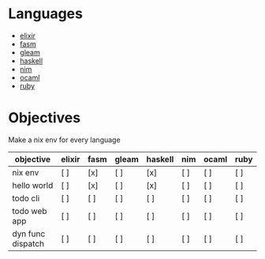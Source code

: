 # Languages
* [elixir](https://elixir-lang.org)
* [fasm](https://flatassembler.net)
* [gleam](https://gleam.run)
* [haskell](https://haskell.org)
* [nim](https://nim-lang.org)
* [ocaml](https://ocaml.org)
* [ruby](https://ruby-lang.org)


# Objectives
Make a nix env for every language

objective         | elixir | fasm | gleam | haskell | nim | ocaml | ruby
------------------|--------|------|-------|---------|-----|-------|-----
nix env           | [ ]    | [x]  | [ ]   | [x]     | [ ] | [ ]   | [ ]
hello world       | [ ]    | [x]  | [ ]   | [x]     | [ ] | [ ]   | [ ]
todo cli          | [ ]    | [ ]  | [ ]   | [ ]     | [ ] | [ ]   | [ ]
todo web app      | [ ]    | [ ]  | [ ]   | [ ]     | [ ] | [ ]   | [ ]
dyn func dispatch | [ ]    | [ ]  | [ ]   | [ ]     | [ ] | [ ]   | [ ]

